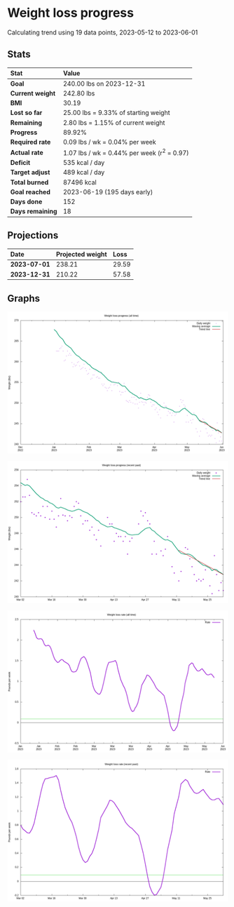 # Weight loss progress

Calculating trend using 19 data points, 2023-05-12 to 2023-06-01

## Stats

Stat|Value
:-|:-
**Goal**|240.00 lbs on 2023-12-31
**Current weight**|242.80 lbs
**BMI**|30.19
**Lost so far**|25.00 lbs =  9.33% of starting weight
**Remaining**|2.80 lbs =  1.15% of current  weight
**Progress**|89.92%
**Required rate**|0.09 lbs / wk = 0.04% per week
**Actual rate**|1.07 lbs / wk = 0.44% per week  (r<sup>2</sup> = 0.97)
**Deficit**|535 kcal / day
**Target adjust**|489 kcal / day
**Total burned**|87496 kcal
**Goal reached**|2023-06-19 (195 days early)
**Days done**|152
**Days remaining**|18

## Projections

Date|Projected weight|Loss
:-|:-|:-
**2023-07-01**|238.21|29.59
**2023-12-31**|210.22|57.58

## Graphs

![](weight-graph-alltime.png)

![](weight-graph-recent.png)

![](rate-graph-alltime.png)

![](rate-graph-recent.png)
